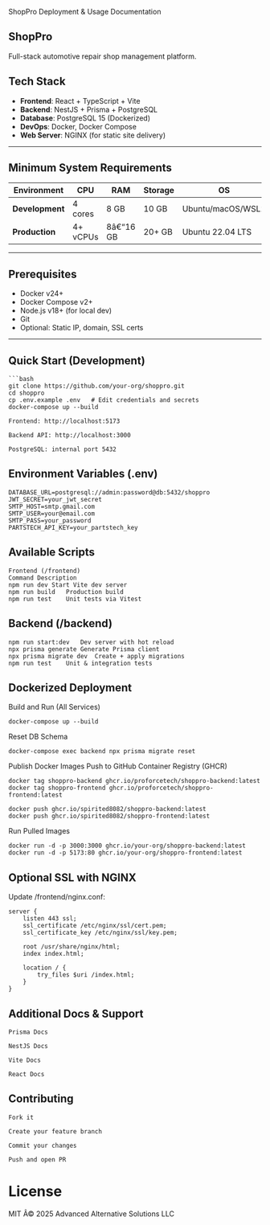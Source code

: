 ShopPro Deployment & Usage Documentation
##  ShopPro

Full-stack automotive repair shop management platform.

## Tech Stack

- **Frontend**: React + TypeScript + Vite
- **Backend**: NestJS + Prisma + PostgreSQL
- **Database**: PostgreSQL 15 (Dockerized)
- **DevOps**: Docker, Docker Compose
- **Web Server**: NGINX (for static site delivery)

---

## Minimum System Requirements

| Environment      | CPU         | RAM     | Storage | OS                  |
|------------------|-------------|---------|---------|---------------------|
| **Development**  | 4 cores     | 8 GB    | 10 GB   | Ubuntu/macOS/WSL2   |
| **Production**   | 4+ vCPUs    | 8â€“16 GB | 20+ GB  | Ubuntu 22.04 LTS    |

---

## Prerequisites

- Docker v24+
- Docker Compose v2+
- Node.js v18+ (for local dev)
- Git
- Optional: Static IP, domain, SSL certs

---

## Quick Start (Development)

	```bash
	git clone https://github.com/your-org/shoppro.git
	cd shoppro
	cp .env.example .env   # Edit credentials and secrets
	docker-compose up --build

	Frontend: http://localhost:5173

	Backend API: http://localhost:3000

	PostgreSQL: internal port 5432

##  Environment Variables (.env)

	DATABASE_URL=postgresql://admin:password@db:5432/shoppro
	JWT_SECRET=your_jwt_secret
	SMTP_HOST=smtp.gmail.com
	SMTP_USER=your@email.com
	SMTP_PASS=your_password
	PARTSTECH_API_KEY=your_partstech_key

## Available Scripts
	Frontend (/frontend)
	Command	Description
	npm run dev	Start Vite dev server
	npm run build	Production build
	npm run test	Unit tests via Vitest

## Backend (/backend)
	npm run start:dev	Dev server with hot reload
	npx prisma generate	Generate Prisma client
	npx prisma migrate dev	Create + apply migrations
	npm run test	Unit & integration tests

## Dockerized Deployment
Build and Run (All Services)

	docker-compose up --build

Reset DB Schema

	docker-compose exec backend npx prisma migrate reset

Publish Docker Images
Push to GitHub Container Registry (GHCR)

	docker tag shoppro-backend ghcr.io/proforcetech/shoppro-backend:latest
	docker tag shoppro-frontend ghcr.io/proforcetech/shoppro-frontend:latest

	docker push ghcr.io/spirited8082/shoppro-backend:latest
	docker push ghcr.io/spirited8082/shoppro-frontend:latest

Run Pulled Images

	docker run -d -p 3000:3000 ghcr.io/your-org/shoppro-backend:latest
	docker run -d -p 5173:80 ghcr.io/your-org/shoppro-frontend:latest

## Optional SSL with NGINX

Update /frontend/nginx.conf:

	server {
	    listen 443 ssl;
	    ssl_certificate /etc/nginx/ssl/cert.pem;
	    ssl_certificate_key /etc/nginx/ssl/key.pem;

	    root /usr/share/nginx/html;
	    index index.html;

	    location / {
	        try_files $uri /index.html;
	    }
	}

## Additional Docs & Support

    Prisma Docs

    NestJS Docs

    Vite Docs

    React Docs

## Contributing

    Fork it

    Create your feature branch

    Commit your changes

    Push and open PR

# License

MIT Â© 2025 Advanced Alternative Solutions LLC
